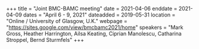 +++
title = "Joint BMC-BAMC meeting"
date = 2021-04-06
enddate = 2021-04-09
dates = "April 6 - 9, 2021"
dateadded = 2019-05-31
location = "Online / University of Glasgow, U.K."
webpage = "https://sites.google.com/view/bmcbamc2021/home"
speakers = "Mark Gross, Heather Harrington, Ailsa Keating, Ciprian Manolescu, Catharina Stroppel, Bernd Sturmfels"
+++
